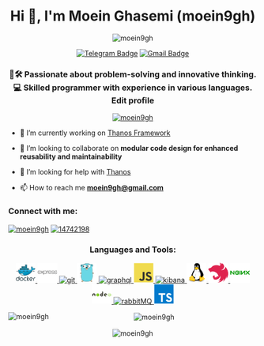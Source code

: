 <h1 align="center">Hi 👋, I'm Moein Ghasemi (moein9gh)</h1>

<div align="center">  
<img src="https://komarev.com/ghpvc/?username=moein9gh&label=Profile%20views&color=0e75b6&style=for-the-badge" alt="moein9gh" />
        
[![Telegram Badge](https://img.shields.io/badge/-Telegram-blue?style=flat&logo=telegram&logoColor=white&link=https://t.me/moein9gh/)](https://t.me/moein9gh/) 
[![Gmail Badge](https://img.shields.io/badge/-moein9gh@gmail.com-c14438?style=flat&logo=Gmail&logoColor=white&link=mailto:moein9gh@gmail.com)](mailto:moein9gh@gmail.com)
        
</div>


<h3 align="center">🚀🛠️ Passionate about problem-solving and innovative thinking. 💻 Skilled programmer with experience in various languages. Edit profile</h3>


<p align="center" ><a href="https://github.com/ryo-ma/github-profile-trophy"><img src="https://github-profile-trophy.vercel.app/?username=moein9gh" alt="moein9gh" /></a> <p>

- 🔭 I’m currently working on [Thanos Framework](https://github.com/moein9gh/Thanos)

- 👯 I’m looking to collaborate on **modular code design for enhanced reusability and maintainability**

- 🤝 I’m looking for help with [Thanos](https://github.com/moein9gh/Thanos)

- 📫 How to reach me **moein9gh@gmail.com**

<h3 align="left">Connect with me:</h3>
<p align="left">
<a href="https://linkedin.com/in/moein9gh" target="blank"><img align="center" src="https://raw.githubusercontent.com/rahuldkjain/github-profile-readme-generator/master/src/images/icons/Social/linked-in-alt.svg" alt="moein9gh" height="30" width="40" /></a>
<a href="https://stackoverflow.com/users/14742198" target="blank"><img align="center" src="https://raw.githubusercontent.com/rahuldkjain/github-profile-readme-generator/master/src/images/icons/Social/stack-overflow.svg" alt="14742198" height="30" width="40" /></a>
</p>

<h3 align="center">Languages and Tools:</h3>
<p align="center"> <a href="https://www.docker.com/" target="_blank" rel="noreferrer"> <img src="https://raw.githubusercontent.com/devicons/devicon/master/icons/docker/docker-original-wordmark.svg" alt="docker" width="40" height="40"/> </a> <a href="https://expressjs.com" target="_blank" rel="noreferrer"> <img src="https://raw.githubusercontent.com/devicons/devicon/master/icons/express/express-original-wordmark.svg" alt="express" width="40" height="40"/> </a> <a href="https://git-scm.com/" target="_blank" rel="noreferrer"> <img src="https://www.vectorlogo.zone/logos/git-scm/git-scm-icon.svg" alt="git" width="40" height="40"/> </a> <a href="https://golang.org" target="_blank" rel="noreferrer"> <img src="https://raw.githubusercontent.com/devicons/devicon/master/icons/go/go-original.svg" alt="go" width="40" height="40"/> </a> <a href="https://graphql.org" target="_blank" rel="noreferrer"> <img src="https://www.vectorlogo.zone/logos/graphql/graphql-icon.svg" alt="graphql" width="40" height="40"/> </a> <a href="https://developer.mozilla.org/en-US/docs/Web/JavaScript" target="_blank" rel="noreferrer"> <img src="https://raw.githubusercontent.com/devicons/devicon/master/icons/javascript/javascript-original.svg" alt="javascript" width="40" height="40"/> </a> <a href="https://www.elastic.co/kibana" target="_blank" rel="noreferrer"> <img src="https://www.vectorlogo.zone/logos/elasticco_kibana/elasticco_kibana-icon.svg" alt="kibana" width="40" height="40"/> </a> <a href="https://www.linux.org/" target="_blank" rel="noreferrer"> <img src="https://raw.githubusercontent.com/devicons/devicon/master/icons/linux/linux-original.svg" alt="linux" width="40" height="40"/> </a> <a href="https://nestjs.com/" target="_blank" rel="noreferrer"> <img src="https://raw.githubusercontent.com/devicons/devicon/master/icons/nestjs/nestjs-plain.svg" alt="nestjs" width="40" height="40"/> </a> <a href="https://www.nginx.com" target="_blank" rel="noreferrer"> <img src="https://raw.githubusercontent.com/devicons/devicon/master/icons/nginx/nginx-original.svg" alt="nginx" width="40" height="40"/> </a> <a href="https://nodejs.org" target="_blank" rel="noreferrer"> <img src="https://raw.githubusercontent.com/devicons/devicon/master/icons/nodejs/nodejs-original-wordmark.svg" alt="nodejs" width="40" height="40"/> </a> <a href="https://www.rabbitmq.com" target="_blank" rel="noreferrer"> <img src="https://www.vectorlogo.zone/logos/rabbitmq/rabbitmq-icon.svg" alt="rabbitMQ" width="40" height="40"/> </a> <a href="https://www.typescriptlang.org/" target="_blank" rel="noreferrer"> <img src="https://raw.githubusercontent.com/devicons/devicon/master/icons/typescript/typescript-original.svg" alt="typescript" width="40" height="40"/> </a> </p>

<p align="center" ><img align="left" src="https://github-readme-stats.vercel.app/api/top-langs?username=moein9gh&show_icons=true&locale=en&layout=compact" alt="moein9gh" /></p>

<p align="center" >&nbsp;<img align="center" src="https://github-readme-stats.vercel.app/api?username=moein9gh&show_icons=true&locale=en" alt="moein9gh" /></p>

<p align="center" ><img align="center" src="https://github-readme-streak-stats.herokuapp.com/?user=moein9gh&" alt="moein9gh" /></p>

